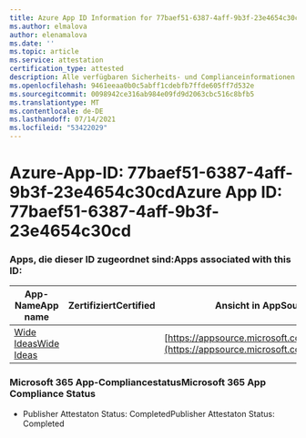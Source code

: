 ```yaml
---
title: Azure App ID Information for 77baef51-6387-4aff-9b3f-23e4654c30cd
ms.author: elmalova
author: elenamalova
ms.date: ''
ms.topic: article
ms.service: attestation
certification_type: attested
description: Alle verfügbaren Sicherheits- und Complianceinformationen für 77baef51-6387-4aff-9b3f-23e4654c30cd.
ms.openlocfilehash: 9461eeaa0b0c5abff1cdebfb7ffde605ff7d532e
ms.sourcegitcommit: 0098942ce316ab984e09fd9d2063cbc516c8bfb5
ms.translationtype: MT
ms.contentlocale: de-DE
ms.lasthandoff: 07/14/2021
ms.locfileid: "53422029"
---
```

# <a name="azure-app-id-77baef51-6387-4aff-9b3f-23e4654c30cd"></a><span data-ttu-id="adc39-103">Azure-App-ID: 77baef51-6387-4aff-9b3f-23e4654c30cd</span><span class="sxs-lookup"><span data-stu-id="adc39-103">Azure App ID: 77baef51-6387-4aff-9b3f-23e4654c30cd</span></span>


### <a name="apps-associated-with-this-id"></a><span data-ttu-id="adc39-104">Apps, die dieser ID zugeordnet sind:</span><span class="sxs-lookup"><span data-stu-id="adc39-104">Apps associated with this ID:</span></span>
| <span data-ttu-id="adc39-105">**App-Name**</span><span class="sxs-lookup"><span data-stu-id="adc39-105">**App name**</span></span> | <span data-ttu-id="adc39-106">**Zertifiziert**</span><span class="sxs-lookup"><span data-stu-id="adc39-106">**Certified**</span></span> | <span data-ttu-id="adc39-107">**Ansicht in AppSource**</span><span class="sxs-lookup"><span data-stu-id="adc39-107">**View in AppSource**</span></span> |
|-|-|-|
| [<span data-ttu-id="adc39-108">Wide Ideas</span><span class="sxs-lookup"><span data-stu-id="adc39-108">Wide Ideas</span></span>](https://docs.microsoft.com/en-us/microsoft-365-app-certification/forward/WA200000819) |  | [https://appsource.microsoft.com/product/office/WA200000819](https://appsource.microsoft.com/product/office/WA200000819) |

### <a name="microsoft-365-app-compliance-status"></a><span data-ttu-id="adc39-109">Microsoft 365 App-Compliancestatus</span><span class="sxs-lookup"><span data-stu-id="adc39-109">Microsoft 365 App Compliance Status</span></span>
- <span data-ttu-id="adc39-110">Publisher Attestaton Status: Completed</span><span class="sxs-lookup"><span data-stu-id="adc39-110">Publisher Attestaton Status: Completed</span></span>
